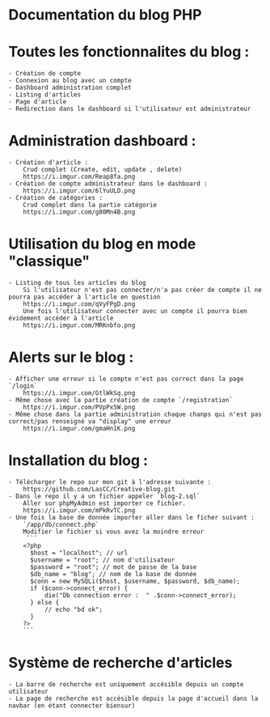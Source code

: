 # Documentation du blog PHP

# Toutes les fonctionnalites du blog :

    - Création de compte
    - Connexion au blog avec un compte
    - Dashboard administration complet
    - Listing d'articles
    - Page d'article
    - Redirection dans le dashboard si l'utilisateur est administrateur

# Administration dashboard :

    - Création d'article :
        Crud complet (Create, edit, update , delete)
        https://i.imgur.com/Reap8fa.png
    - Création de compte administrateur dans le dashboard :
        https://i.imgur.com/6lYuULD.png
    - Création de catégories :
        Crud complet dans la partie catégorie
        https://i.imgur.com/g80Mn4B.png

# Utilisation du blog en mode "classique"

    - Listing de tous les articles du blog
        Si l'utilisateur n'est pas connecter/n'a pas créer de compte il ne pourra pas accéder à l'article en question
        https://i.imgur.com/qVyFPgD.png
        Une fois l'utilisateur connecter avec un compte il pourra bien évidement accéder à l'article
        https://i.imgur.com/MRKnbfo.png

# Alerts sur le blog :

    - Afficher une erreur si le compte n'est pas correct dans la page `/login`
        https://i.imgur.com/GtlWkSq.png
    - Même chose avec la partie création de compte `/registration`
        https://i.imgur.com/PVpPx5W.png
    - Même chose dans la partie administration chaque chanps qui n'est pas correct/pas renseigné va "display" une erreur
        https://i.imgur.com/gmaHn1K.png

# Installation du blog :

    - Télécharger le repo sur mon git à l'adresse suivante :
        https://github.com/LasCC/Creative-blog.git
    - Dans le repo il y a un fichier appeler `blog-2.sql`
        Aller sur phpMyAdmin est importer ce fichier.
        https://i.imgur.com/mPkRvTC.png
    - Une fois la base de donnée importer aller dans le ficher suivant :
        `/app/db/connect.php`
        Modifier le fichier si vous avez la moindre erreur
         ```
        <?php
          $host = "localhost"; // url
          $username = "root"; // nom d'utilisateur
          $password = "root"; // mot de passe de la base
          $db_name = "blog"; // nom de la base de donnée
          $conn = new MySQLi($host, $username, $password, $db_name);
          if ($conn->connect_error) {
              die("Db connection error :  " .$conn->connect_error);
          } else {
              // echo "bd ok";
          }
        ?>
        ```

# Système de recherche d'articles

    - La barre de recherche est uniquement accésible depuis un compte utilisateur
    - La page de recherche est accésible depuis la page d'accueil dans la navbar (en étant connecter biensur)
